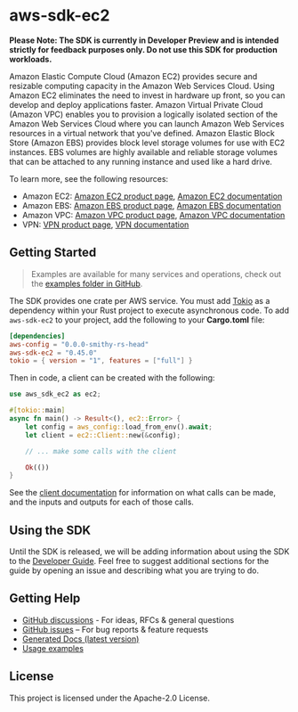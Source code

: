 # aws-sdk-ec2

**Please Note: The SDK is currently in Developer Preview and is intended strictly for
feedback purposes only. Do not use this SDK for production workloads.**

Amazon Elastic Compute Cloud (Amazon EC2) provides secure and resizable computing capacity in the Amazon Web Services Cloud. Using Amazon EC2 eliminates the need to invest in hardware up front, so you can develop and deploy applications faster. Amazon Virtual Private Cloud (Amazon VPC) enables you to provision a logically isolated section of the Amazon Web Services Cloud where you can launch Amazon Web Services resources in a virtual network that you've defined. Amazon Elastic Block Store (Amazon EBS) provides block level storage volumes for use with EC2 instances. EBS volumes are highly available and reliable storage volumes that can be attached to any running instance and used like a hard drive.

To learn more, see the following resources:
  - Amazon EC2: [Amazon EC2 product page](http://aws.amazon.com/ec2), [Amazon EC2 documentation](https://docs.aws.amazon.com/ec2/index.html)
  - Amazon EBS: [Amazon EBS product page](http://aws.amazon.com/ebs), [Amazon EBS documentation](https://docs.aws.amazon.com/ebs/index.html)
  - Amazon VPC: [Amazon VPC product page](http://aws.amazon.com/vpc), [Amazon VPC documentation](https://docs.aws.amazon.com/vpc/index.html)
  - VPN: [VPN product page](http://aws.amazon.com/vpn), [VPN documentation](https://docs.aws.amazon.com/vpn/index.html)

## Getting Started

> Examples are available for many services and operations, check out the
> [examples folder in GitHub](https://github.com/awslabs/aws-sdk-rust/tree/main/examples).

The SDK provides one crate per AWS service. You must add [Tokio](https://crates.io/crates/tokio)
as a dependency within your Rust project to execute asynchronous code. To add `aws-sdk-ec2` to
your project, add the following to your **Cargo.toml** file:

```toml
[dependencies]
aws-config = "0.0.0-smithy-rs-head"
aws-sdk-ec2 = "0.45.0"
tokio = { version = "1", features = ["full"] }
```

Then in code, a client can be created with the following:

```rust
use aws_sdk_ec2 as ec2;

#[tokio::main]
async fn main() -> Result<(), ec2::Error> {
    let config = aws_config::load_from_env().await;
    let client = ec2::Client::new(&config);

    // ... make some calls with the client

    Ok(())
}
```

See the [client documentation](https://docs.rs/aws-sdk-ec2/latest/aws_sdk_ec2/client/struct.Client.html)
for information on what calls can be made, and the inputs and outputs for each of those calls.

## Using the SDK

Until the SDK is released, we will be adding information about using the SDK to the
[Developer Guide](https://docs.aws.amazon.com/sdk-for-rust/latest/dg/welcome.html). Feel free to suggest
additional sections for the guide by opening an issue and describing what you are trying to do.

## Getting Help

* [GitHub discussions](https://github.com/awslabs/aws-sdk-rust/discussions) - For ideas, RFCs & general questions
* [GitHub issues](https://github.com/awslabs/aws-sdk-rust/issues/new/choose) – For bug reports & feature requests
* [Generated Docs (latest version)](https://awslabs.github.io/aws-sdk-rust/)
* [Usage examples](https://github.com/awslabs/aws-sdk-rust/tree/main/examples)

## License

This project is licensed under the Apache-2.0 License.

